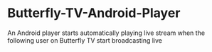 # Butterfly-TV-Android-Player
An Android player starts automatically playing live stream when the following user on Butterfly TV start broadcasting live 
